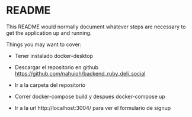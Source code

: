 # README

This README would normally document whatever steps are necessary to get the
application up and running.

Things you may want to cover:

* Tener instalado docker-desktop

* Descargar el repositorio en github https://github.com/nahuioh/backend_ruby_deli_social

* Ir a la carpeta del repositorio

* Correr docker-compose build y despues docker-compose up

* Ir a la url http://localhost:3004/ para ver el formulario de signup


